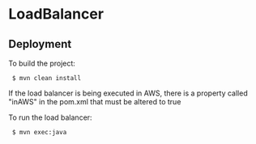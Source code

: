 # LoadBalancer

## Deployment ##

To build the project:
<pre><code> $ mvn clean install</code></pre>

If the load balancer is being executed in AWS, there is a property called "inAWS" in the pom.xml that must be altered to true

To run the load balancer:
<pre><code> $ mvn exec:java </code></pre>
